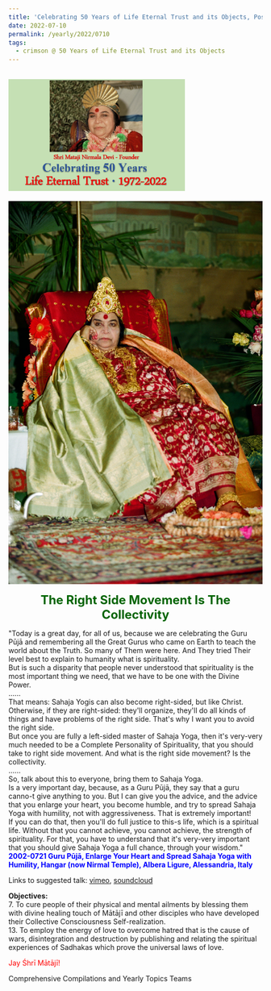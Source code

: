 ```yaml
---
title: 'Celebrating 50 Years of Life Eternal Trust and its Objects, Post 21'
date: 2022-07-10
permalink: /yearly/2022/0710
tags:
  - crimson @ 50 Years of Life Eternal Trust and its Objects
---
```


<br>
<div style="text-align: left"><img src="/images/Celebrating50YearsLET.png" width="350" /></div><br>

<div style="text-align: center"><img src="/images/image990_Photo_credit_Michael_Markl.jpg" /></div>

<p style="color:DarkGreen; text-align:center">
<font size="+2"><b>The Right Side Movement Is The Collectivity</b><br></font>
</p>

<p>
"Today is a great day, for all of us, because we are celebrating the Guru Pūjā and remembering all the Great Gurus who came on Earth to teach the world about the Truth. So many of Them were here. And They tried Their level best to explain to humanity what is spirituality.<br>
But is such a disparity that people never understood that spirituality is the most important thing we need, that we have to be one with the Divine Power.<br>
......<br>
That means: Sahaja Yogis can also become right-sided, but like Christ. Otherwise, if they are right-sided: they'll organize, they'll do all kinds of things and have problems of the right side. That's why I want you to avoid the right side.<br>
But once you are fully a left-sided master of Sahaja Yoga, then it's very-very much needed to be a Complete Personality of Spirituality, that you should take to right side movement. And what is the right side movement? Is the collectivity.<br>
......<br>
So, talk about this to everyone, bring them to Sahaja Yoga.<br>
Is a very important day, because, as a Guru Pūjā, they say that a guru canno-t give anything to you. But I can give you the advice, and the advice that you enlarge your heart, you become humble, and try to spread Sahaja Yoga with humility, not with aggressiveness. That is extremely important!<br>
If you can do that, then you'll do full justice to this-s life, which is a spiritual life. Without that you cannot achieve, you cannot achieve, the strength of spirituality. For that, you have to understand that it's very-very important that you should give Sahaja Yoga a full chance, through your wisdom."<br>
<font color="blue"><b>2002-0721 Guru Pūjā, Enlarge Your Heart and Spread Sahaja Yoga with Humility, Hangar (now Nirmal Temple), Albera Ligure, Alessandria, Italy</b></font><br>
</p>

Links to suggested talk: <a href="https://vimeo.com/24547969"> vimeo</a>, <a href="https://soundcloud.com/nirmala-vidya-portal/2002-0727-1-guru_puja-1-wav"> soundcloud</a><br>

<p>
<b>Objectives:</b><br>
7. To cure people of their physical and mental ailments by blessing them with divine healing touch of Mātājī and other disciples who have developed their Collective Consciousness Self-realization.<br>
13. To employ the energy of love to overcome hatred that is the cause of wars, disintegration and destruction by publishing and relating the spiritual experiences of Sadhakas which prove the universal laws of love.
</p>

<p style="color:red;">Jay Śhrī Mātājī!<br></p>

<p>Comprehensive Compilations and Yearly Topics Teams</p>
